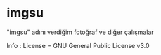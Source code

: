 # imgsu
"imgsu" adını verdiğim fotoğraf ve diğer çalışmalar

Info : License = GNU General Public License v3.0
